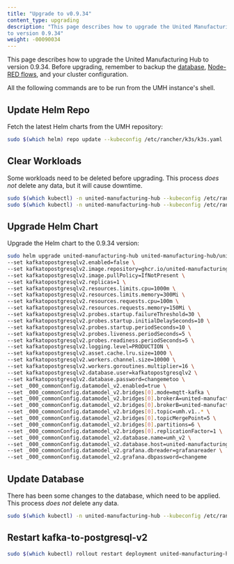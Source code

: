 ```yaml
---
title: "Upgrade to v0.9.34"
content_type: upgrading
description: "This page describes how to upgrade the United Manufacturing Hub
to version 0.9.34"
weight: -00090034
---
```


This page describes how to upgrade the United Manufacturing Hub to version
0.9.34. Before upgrading, remember to backup the
[database](/docs/production-guide/backup_recovery/backup-timescale/),
[Node-RED flows](/docs/production-guide/backup_recovery/import-export-node-red/),
and your cluster configuration.

All the following commands are to be run from the UMH instance's shell.

## Update Helm Repo

Fetch the latest Helm charts from the UMH repository:

```bash
sudo $(which helm) repo update --kubeconfig /etc/rancher/k3s/k3s.yaml
```

## Clear Workloads

Some workloads need to be deleted before upgrading. This process _does not_ delete
any data, but it will cause downtime.

```bash
sudo $(which kubectl) -n united-manufacturing-hub --kubeconfig /etc/rancher/k3s/k3s.yaml delete deployment united-manufacturing-hub-factoryinsight-deployment united-manufacturing-hub-iotsensorsmqtt united-manufacturing-hub-opcuasimulator-deployment
sudo $(which kubectl) -n united-manufacturing-hub --kubeconfig /etc/rancher/k3s/k3s.yaml delete statefulset united-manufacturing-hub-hivemqce united-manufacturing-hub-kafka united-manufacturing-hub-nodered united-manufacturing-hub-sensorconnect united-manufacturing-hub-mqttbridge
```

## Upgrade Helm Chart

Upgrade the Helm chart to the 0.9.34 version:

```bash
sudo helm upgrade united-manufacturing-hub united-manufacturing-hub/united-manufacturing-hub -n united-manufacturing-hub --version 0.9.34 --reuse-values --kubeconfig /etc/rancher/k3s/k3s.yaml \
--set kafkatopostgresqlv2.enabled=false \
--set kafkatopostgresqlv2.image.repository=ghcr.io/united-manufacturing-hub/kafka-to-postgresql-v2 \
--set kafkatopostgresqlv2.image.pullPolicy=IfNotPresent \
--set kafkatopostgresqlv2.replicas=1 \
--set kafkatopostgresqlv2.resources.limits.cpu=1000m \
--set kafkatopostgresqlv2.resources.limits.memory=300Mi \
--set kafkatopostgresqlv2.resources.requests.cpu=100m \
--set kafkatopostgresqlv2.resources.requests.memory=150Mi \
--set kafkatopostgresqlv2.probes.startup.failureThreshold=30 \
--set kafkatopostgresqlv2.probes.startup.initialDelaySeconds=10 \
--set kafkatopostgresqlv2.probes.startup.periodSeconds=10 \
--set kafkatopostgresqlv2.probes.liveness.periodSeconds=5 \
--set kafkatopostgresqlv2.probes.readiness.periodSeconds=5 \
--set kafkatopostgresqlv2.logging.level=PRODUCTION \
--set kafkatopostgresqlv2.asset.cache.lru.size=1000 \
--set kafkatopostgresqlv2.workers.channel.size=10000 \
--set kafkatopostgresqlv2.workers.goroutines.multiplier=16 \
--set kafkatopostgresqlv2.database.user=kafkatopostgresqlv2 \
--set kafkatopostgresqlv2.database.password=changemetoo \
--set _000_commonConfig.datamodel_v2.enabled=true \
--set _000_commonConfig.datamodel_v2.bridges[0].mode=mqtt-kafka \
--set _000_commonConfig.datamodel_v2.bridges[0].brokerA=united-manufacturing-hub-mqtt:1883 \
--set _000_commonConfig.datamodel_v2.bridges[0].brokerB=united-manufacturing-hub-kafka:9092 \
--set _000_commonConfig.datamodel_v2.bridges[0].topic=umh.v1..* \
--set _000_commonConfig.datamodel_v2.bridges[0].topicMergePoint=5 \
--set _000_commonConfig.datamodel_v2.bridges[0].partitions=6 \
--set _000_commonConfig.datamodel_v2.bridges[0].replicationFactor=1 \
--set _000_commonConfig.datamodel_v2.database.name=umh_v2 \
--set _000_commonConfig.datamodel_v2.database.host=united-manufacturing-hub \
--set _000_commonConfig.datamodel_v2.grafana.dbreader=grafanareader \
--set _000_commonConfig.datamodel_v2.grafana.dbpassword=changeme
```

## Update Database

There has been some changes to the database, which need to be applied. This
process _does not_ delete any data.

```bash
sudo $(which kubectl) -n united-manufacturing-hub --kubeconfig /etc/rancher/k3s/k3s.yaml exec -it united-manufacturing-hub-timescaledb-0 -c timescaledb -- sh -c ". /etc/timescaledb/post_init.d/0_create_dbs.sh; . /etc/timescaledb/post_init.d/1_set_passwords.sh"
```

## Restart kafka-to-postgresql-v2

```bash
sudo $(which kubectl) rollout restart deployment united-manufacturing-hub-kafkatopostgresqlv2  -n united-manufacturing-hub --kubeconfig /etc/rancher/k3s/k3s.yaml
```
